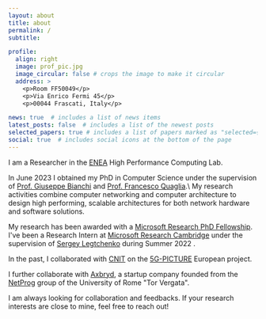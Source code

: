 ```yaml
---
layout: about
title: about
permalink: /
subtitle:

profile:
  align: right
  image: prof_pic.jpg
  image_circular: false # crops the image to make it circular
  address: >
    <p>Room FF50049</p>
    <p>Via Enrico Fermi 45</p>
    <p>00044 Frascati, Italy</p>

news: true  # includes a list of news items
latest_posts: false  # includes a list of the newest posts
selected_papers: true # includes a list of papers marked as "selected={true}"
social: true  # includes social icons at the bottom of the page
---
```


I am a Researcher in the <a href="https://www.enea.it/en/">ENEA</a> High Performance Computing Lab.

In June 2023 I obtained my PhD in Computer Science under the supervision of <a href="http://netgroup.uniroma2.it/people/faculties/giuseppebianchi/">Prof. Giuseppe Bianchi</a> and <a href="https://francescoquaglia.github.io/">Prof. Francesco Quaglia</a>.\\
My research activities combine computer networking and computer architecture to design high performing, scalable architectures for both network hardware and software solutions.

My research has been awarded with a <a href="https://www.microsoft.com/en-us/research/academic-program/phd-fellowship/">Microsoft Research PhD Fellowship</a>. I've been a Research Intern at <a href="https://www.microsoft.com/en-us/research/lab/microsoft-research-cambridge/">Microsoft Research Cambridge</a> under the supervision of <a href="https://www.microsoft.com/en-us/research/people/serleg/">Sergey Legtchenko</a> during Summer 2022 .

In the past, I collaborated with <a href="https://www.cnit.it/">CNIT</a> on the <a href="https://www.5g-picture-project.eu/">5G-PICTURE</a> European project.

I further collaborate with <a href="https://axbryd.com/">Axbryd</a>, a startup company founded from the <a href="http://netprog.uniroma2.it/">NetProg</a> group of the University of Rome "Tor Vergata".

I am always looking for collaboration and feedbacks. If your research interests are close to mine, feel free to reach out!